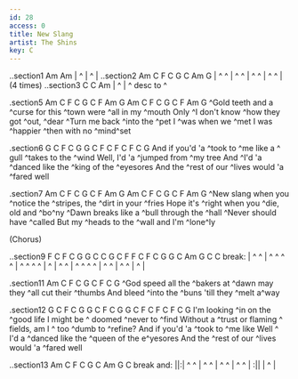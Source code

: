 ```yaml
---
id: 28
access: 0
title: New Slang
artist: The Shins
key: C
---
```

..section1 Am Am
  | ^ | ^ |
..section2 Am C F C G C Am G
  | ^ ^ | ^ ^ | ^ ^ | ^ ^ | (4 times)
..section3 C C Am
  | ^ | ^ desc to ^
  
.section5 Am C F C G C F Am G Am C F C G C F Am G
^Gold teeth and a ^curse for this ^town were ^all in my ^mouth
Only ^I don't know ^how they got ^out, ^dear
^Turn me back ^into the ^pet I ^was when we ^met
I was ^happier ^then with no ^mind^set

.section6 G C F C G G C F C F C F C G
  And if you'd 'a ^took to ^me like a ^ gull ^takes to the ^wind
  Well, I'd 'a ^jumped from ^my tree
  And ^I'd 'a ^danced like the ^king of the ^eyesores
  And the ^rest of our ^lives would 'a ^fared well

.section7 Am C F C G C F Am G Am C F C G C F Am G
^New slang when you ^notice the ^stripes, the ^dirt in your ^fries
Hope it's ^right when you ^die, old and ^bo^ny
^Dawn breaks like a ^bull through the ^hall
^Never should have ^called
But my ^heads to the ^wall and I'm ^lone^ly

  (Chorus)
  
..section9 F C F C G G C C G C F F C F C G G C Am G C C
  break: | ^ ^ | ^ ^ ^ ^ | ^ ^ ^ ^ | ^ | ^ ^ | ^ ^ ^ ^ | ^ ^ | ^ ^ | ^ |

.section11 Am C F C G C F C G
^God speed all the ^bakers at ^dawn may they ^all cut their ^thumbs
And bleed ^into the ^buns 'till they ^melt a^way

.section12 G C F C G G C F C G G C F C F C F C G
  I'm looking ^in on the ^good life I might be ^ doomed ^never to ^find
  Without a ^trust or flaming ^ fields, am I ^ too ^dumb to ^refine?
  And if you'd 'a ^took to ^me like
  Well ^ I'd a ^danced like the ^queen of the e^yesores
  And the ^rest of our ^lives would 'a ^fared well
  
..section13 Am C F C G C Am G C
   break and: ||:| ^ ^ | ^ ^ | ^ ^ | ^ ^ | :|| | ^ |